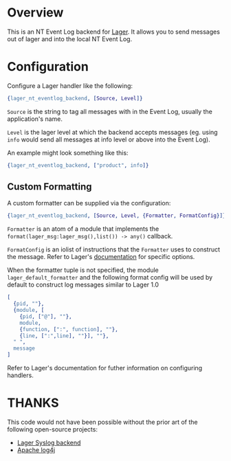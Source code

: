 # Overview
  This is an NT Event Log backend for [Lager](https://github.com/basho/lager).
  It allows you to send messages out of lager and into the local NT Event Log.

# Configuration
  Configure a Lager handler like the following:

```erlang
{lager_nt_eventlog_backend, [Source, Level]}
```

  `Source` is the string to tag all messages with in the Event Log, usually the
  application's name.

  `Level` is the lager level at which the backend accepts messages (eg. using
  `info` would send all messages at info level or above into the Event Log).

  An example might look something like this:

```erlang
{lager_nt_eventlog_backend, ["product", info]}
```

## Custom Formatting
  A custom formatter can be supplied via the configuration:
  
```erlang
{lager_nt_eventlog_backend, [Source, Level, {Formatter, FormatConfig}]}
```
  
  `Formatter` is an atom of a module that implements the `format(lager_msg:lager_msg(),list()) -> any()` callback.
  
  `FormatConfig` is an iolist of instructions that the `Formatter` uses to construct the message.
  Refer to Lager's [documentation](https://github.com/basho/lager#custom-formatting) for specific options.
  
  When the formatter tuple is not specified, the module `lager_default_formatter` and the following format 
  config will be used by default to construct log messages similar to Lager 1.0
  
```erlang
[
  {pid, ""},
  {module, [
    {pid, ["@"], ""},
    module,
    {function, [":", function], ""},
    {line, [":",line], ""}], ""},
  " ",
  message
]
```

  Refer to Lager's documentation for futher information on configuring handlers.

# THANKS

  This code would not have been possible without the prior art of the following
  open-source projects:

  * [Lager Syslog backend](https://github.com/basho/lager_syslog)
  * [Apache log4j](http://logging.apache.org/log4j)
